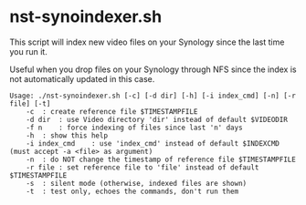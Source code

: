 # nst-synoindexer.sh

This script will index new video files on your Synology since the last time you run it.

Useful when you drop files on your Synology through NFS since the index is not automatically updated in this case.

    Usage: ./nst-synoindexer.sh [-c] [-d dir] [-h] [-i index_cmd] [-n] [-r file] [-t] 
        -c	: create reference file $TIMESTAMPFILE
        -d dir	: use Video directory 'dir' instead of default $VIDEODIR
        -f n	: force indexing of files since last 'n' days
        -h	: show this help
        -i index_cmd	: use 'index_cmd' instead of default $INDEXCMD (must accept -a <file> as argument)
        -n	: do NOT change the timestamp of reference file $TIMESTAMPFILE
        -r file	: set reference file to 'file' instead of default $TIMESTAMPFILE
        -s	: silent mode (otherwise, indexed files are shown)
        -t	: test only, echoes the commands, don't run them
